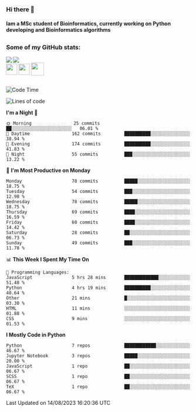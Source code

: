 ### Hi there 👋
#### Iam a MSc student of Bioinformatics, currently working on Python developing and Bioinformatics algorithms

##
### Some of my GitHub stats:

<div>
  <a href="https://github.com/AdrianoSilva19/AdrianoSilva19">
    <img heigth="180" align="left" src="https://github-readme-stats.vercel.app/api?username=AdrianoSilva19&count_private=true&include_all_comits=true&show_icons=true&theme=dracula" />
    <img heigth="180" align="center" src="https://github-readme-stats.vercel.app/api/top-langs/?username=AdrianoSilva19&langs_count=3&theme=dracula" />
  </a>
</div>

<div style="display:inline_block">
  <img align="center" heigth="30" width="30" src="https://cdn.jsdelivr.net/gh/devicons/devicon/icons/python/python-plain.svg" />
  <img align="center" heigth="30" width="30" src="https://cdn.jsdelivr.net/gh/devicons/devicon/icons/r/r-original.svg" />
  <img align="center" heigth="35" width="35" src="https://cdn.jsdelivr.net/gh/devicons/devicon/icons/neo4j/neo4j-original.svg" />
</div>

##

<!--START_SECTION:waka-->
![Code Time](http://img.shields.io/badge/Code%20Time-373%20hrs%203%20mins-blue)

![Lines of code](https://img.shields.io/badge/From%20Hello%20World%20I%27ve%20Written-1.3%20million%20lines%20of%20code-blue)

**I'm a Night 🦉** 

```text
🌞 Morning                25 commits          ██░░░░░░░░░░░░░░░░░░░░░░░   06.01 % 
🌆 Daytime                162 commits         ██████████░░░░░░░░░░░░░░░   38.94 % 
🌃 Evening                174 commits         ██████████░░░░░░░░░░░░░░░   41.83 % 
🌙 Night                  55 commits          ███░░░░░░░░░░░░░░░░░░░░░░   13.22 % 
```
📅 **I'm Most Productive on Monday** 

```text
Monday                   78 commits          █████░░░░░░░░░░░░░░░░░░░░   18.75 % 
Tuesday                  54 commits          ███░░░░░░░░░░░░░░░░░░░░░░   12.98 % 
Wednesday                78 commits          █████░░░░░░░░░░░░░░░░░░░░   18.75 % 
Thursday                 69 commits          ████░░░░░░░░░░░░░░░░░░░░░   16.59 % 
Friday                   60 commits          ████░░░░░░░░░░░░░░░░░░░░░   14.42 % 
Saturday                 28 commits          ██░░░░░░░░░░░░░░░░░░░░░░░   06.73 % 
Sunday                   49 commits          ███░░░░░░░░░░░░░░░░░░░░░░   11.78 % 
```


📊 **This Week I Spent My Time On** 

```text
💬 Programming Languages: 
JavaScript               5 hrs 28 mins       █████████████░░░░░░░░░░░░   51.48 % 
Python                   4 hrs 19 mins       ██████████░░░░░░░░░░░░░░░   40.64 % 
Other                    21 mins             █░░░░░░░░░░░░░░░░░░░░░░░░   03.30 % 
HTML                     11 mins             ░░░░░░░░░░░░░░░░░░░░░░░░░   01.88 % 
CSS                      9 mins              ░░░░░░░░░░░░░░░░░░░░░░░░░   01.53 % 
```

**I Mostly Code in Python** 

```text
Python                   7 repos             ████████████░░░░░░░░░░░░░   46.67 % 
Jupyter Notebook         3 repos             █████░░░░░░░░░░░░░░░░░░░░   20.00 % 
JavaScript               1 repo              ██░░░░░░░░░░░░░░░░░░░░░░░   06.67 % 
SCSS                     1 repo              ██░░░░░░░░░░░░░░░░░░░░░░░   06.67 % 
TeX                      1 repo              ██░░░░░░░░░░░░░░░░░░░░░░░   06.67 % 
```




 Last Updated on 14/08/2023 16:20:36 UTC
<!--END_SECTION:waka-->






<!--

Here are some ideas to get you started:

- 🔭 I’m currently working on ...
- 🌱 I’m currently learning ...
- 👯 I’m looking to collaborate on ...
- 🤔 I’m looking for help with ...
- 💬 Ask me about ...
- 📫 How to reach me: ...
- 😄 Pronouns: ...
- ⚡ Fun fact: ...
-->
